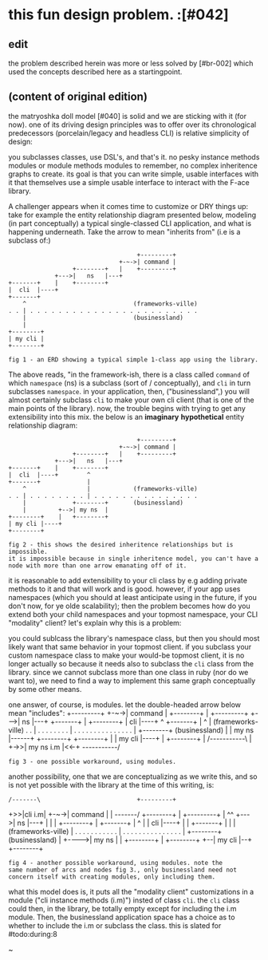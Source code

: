 # this fun design problem. :[#042]

## edit

the problem described herein was more or less solved by [#br-002] which
used the concepts described here as a startingpoint.



## (content of original edition)

the matryoshka doll model [#040] is solid and we are sticking with it
(for now). one of its driving design principles was to offer over its
chronological predecessors (porcelain/legacy and headless CLI) is relative
simplicity of design:

you subclasses classes, use DSL's, and that's it. no pesky instance methods
modules or module methods modules to remember, no complex inheritence graphs
to create. its goal is that you can write simple, usable interfaces with it
that themselves use a simple usable interface to interact with the F-ace
library.

A challenger appears when it comes time to customize or DRY things up:
take for example the entity relationship diagram presented below, modeling
(in part conceptually) a typical single-classed CLI application, and what
is happening underneath. Take the arrow to mean "inherits from" (i.e
is a subclass of:)

                                        +---------+
                                   +-~->| command |
                      +--------+   |    +---------+
                 +--->|   ns   |---+
    +-------+    |    +--------+
    |  cli  |----+
    +-------+
        ^                              (frameworks-ville)
    . . | . . . . . . . . . . . . . . . . . . . . . . . .
        |                              (businessland)
        |
    +--------+
    | my cli |
    +--------+

    fig 1 - an ERD showing a typical simple 1-class app using the library.

The above reads, "in the framework-ish, there is a class called `command`
of which `namespace` (ns) is a subclass (sort of / conceptually), and
`cli` in turn subclasses `namespace`. in your application, then,
("businessland",) you will almost certainly subclass `cli` to make your own
cli client (that is one of the main points of the library). now, the trouble
begins with trying to get any extensibility into this mix. the below is
an **imaginary** **hypothetical** entity relationship diagram:

                                        +---------+
                                   +-~->| command |
                      +--------+   |    +---------+
                 +--->|   ns   |---+
    +-------+    |    +--------+
    |  cli  |----+        ^
    +-------+             |
        ^                 |            (frameworks-ville)
    . . | . . . . . . . . | . . . . . . . . . . . . . . .
        |             +--------+       (businessland)
        |         +-->| my ns  |
    +--------+    |   +--------+
    | my cli |----+
    +--------+

    fig 2 - this shows the desired inheritence relationships but is impossible.
    it is impossible because in single inheritence model, you can't have a
    node with more than one arrow emanating off of it.

it is reasonable to add extensibility to your cli class by e.g adding
private methods to it and that will work and is good. however, if your app
uses namespaces (which you should at least anticipate using in the future,
if you don't now, for ye olde scalability); then the problem becomes how
do you extend both your child namespaces and your topmost namespace, your CLI
"modality" client? let's explain why this is a problem:

you could sublcass the library's namespace class, but then you should most
likely want that same behavior in your topmost client. if you subclass your
custom namespace class to make your would-be topmost client, it is no longer
actually so because it needs also to subclass the `cli` class from the library.
since we cannot subclass more than one class in ruby (nor do we want to), we
need to find a way to implement this same graph conceptually by some other
means.

one answer, of course, is modules. let the double-headed arrow below mean
"includes":
                                        +---------+
                                   +-~->| command |
                      +--------+   |    +---------+
                 +--->|   ns   |---+
    +-------+    |    +--------+
    |  cli  |----+        ^
    +-------+             |
        ^                 |              (frameworks-ville)
    . . | . . . . . . . . | . . . . . . . . . . . . . . .
        |             +--------+         (businessland)
        |             |  my ns |------+
    +--------+        +--------+      |
    | my cli |----+                   |
    +--------+    |   /-----------\   |
                  +->>| my ns i.m |<<-+
                      \-----------/

    fig 3 - one possible workaround, using modules.

another possibility, one that we are conceptualizing as we write this, and
so is not yet possible with the library at the time of this writing, is:

    /-------\                           +---------+
 +>>|cli i.m|                      +-~->| command |
 |  \-------/         +--------+   |    +---------+
 |      ^^       +--->|   ns   |---+
 |      |        |    +--------+
 |  +-------+    |        ^
 |  |  cli  |----+        |
 |  +-------+             |
 |                        |              (frameworks-ville)
 |  . . . . . . . . . . . | . . . . . . . . . . . . . . .
 |                    +--------+         (businessland)
 |              +---->|  my ns |
 |  +--------+  |     +--------+
 +--| my cli |--+
    +--------+

    fig 4 - another possible workaround, using modules. note the
    same number of arcs and nodes fig 3., only businessland need not
    concern itself with creating modules, only including them.

what this model does is, it puts all the "modality client" customizations
in a module ("cli instance methods (i.m)") insted of class `cli`. the `cli`
class could then, in the library, be totally empty except for including the
i.m module.  Then, the businessland application space has a choice as to
whether to include the i.m or subclass the class. this is slated for
#todo:during:8

~
